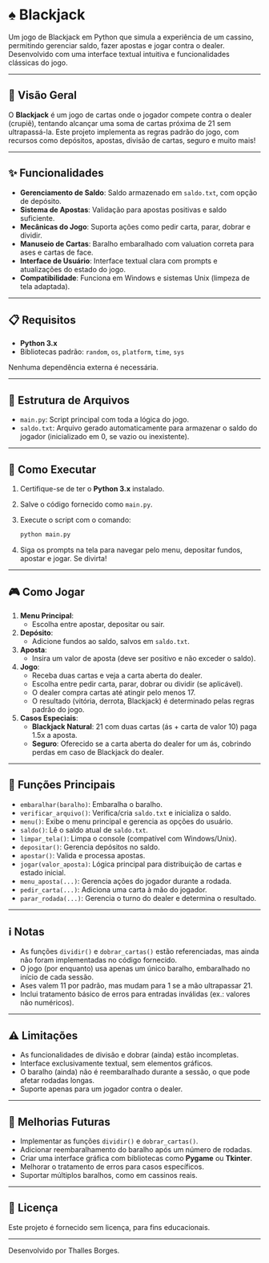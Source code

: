 # ♠ Blackjack

Um jogo de Blackjack em Python que simula a experiência de um cassino, permitindo gerenciar saldo, fazer apostas e jogar contra o dealer. Desenvolvido com uma interface textual intuitiva e funcionalidades clássicas do jogo.

---

## 📖 Visão Geral

O **Blackjack** é um jogo de cartas onde o jogador compete contra o dealer (crupiê), tentando alcançar uma soma de cartas próxima de 21 sem ultrapassá-la. Este projeto implementa as regras padrão do jogo, com recursos como depósitos, apostas, divisão de cartas, seguro e muito mais!

---

## ✨ Funcionalidades

- **Gerenciamento de Saldo**: Saldo armazenado em `saldo.txt`, com opção de depósito.
- **Sistema de Apostas**: Validação para apostas positivas e saldo suficiente.
- **Mecânicas do Jogo**: Suporta ações como pedir carta, parar, dobrar e dividir.
- **Manuseio de Cartas**: Baralho embaralhado com valuation correta para ases e cartas de face.
- **Interface de Usuário**: Interface textual clara com prompts e atualizações do estado do jogo.
- **Compatibilidade**: Funciona em Windows e sistemas Unix (limpeza de tela adaptada).

---

## 📋 Requisitos

- **Python 3.x**
- Bibliotecas padrão: `random`, `os`, `platform`, `time`, `sys`

Nenhuma dependência externa é necessária.

---

## 📂 Estrutura de Arquivos

- `main.py`: Script principal com toda a lógica do jogo.
- `saldo.txt`: Arquivo gerado automaticamente para armazenar o saldo do jogador (inicializado em 0, se vazio ou inexistente).

---

## 🚀 Como Executar

1. Certifique-se de ter o **Python 3.x** instalado.

2. Salve o código fornecido como `main.py`.

3. Execute o script com o comando:

   ```bash
   python main.py
   ```

4. Siga os prompts na tela para navegar pelo menu, depositar fundos, apostar e jogar. Se divirta!

---

## 🎮 Como Jogar

1. **Menu Principal**:
   - Escolha entre apostar, depositar ou sair.
2. **Depósito**:
   - Adicione fundos ao saldo, salvos em `saldo.txt`.
3. **Aposta**:
   - Insira um valor de aposta (deve ser positivo e não exceder o saldo).
4. **Jogo**:
   - Receba duas cartas e veja a carta aberta do dealer.
   - Escolha entre pedir carta, parar, dobrar ou dividir (se aplicável).
   - O dealer compra cartas até atingir pelo menos 17.
   - O resultado (vitória, derrota, Blackjack) é determinado pelas regras padrão do jogo.
5. **Casos Especiais**:
   - **Blackjack Natural**: 21 com duas cartas (ás + carta de valor 10) paga 1.5x a aposta.
   - **Seguro**: Oferecido se a carta aberta do dealer for um ás, cobrindo perdas em caso de Blackjack do dealer.

---

## 🔧 Funções Principais

- `embaralhar(baralho)`: Embaralha o baralho.
- `verificar_arquivo()`: Verifica/cria `saldo.txt` e inicializa o saldo.
- `menu()`: Exibe o menu principal e gerencia as opções do usuário.
- `saldo()`: Lê o saldo atual de `saldo.txt`.
- `limpar_tela()`: Limpa o console (compatível com Windows/Unix).
- `depositar()`: Gerencia depósitos no saldo.
- `apostar()`: Valida e processa apostas.
- `jogar(valor_aposta)`: Lógica principal para distribuição de cartas e estado inicial.
- `menu_aposta(...)`: Gerencia ações do jogador durante a rodada.
- `pedir_carta(...)`: Adiciona uma carta à mão do jogador.
- `parar_rodada(...)`: Gerencia o turno do dealer e determina o resultado.

---

## ℹ️ Notas

- As funções `dividir()` e `dobrar_cartas()` estão referenciadas, mas ainda não foram implementadas no código fornecido.
- O jogo (por enquanto) usa apenas um único baralho, embaralhado no início de cada sessão.
- Ases valem 11 por padrão, mas mudam para 1 se a mão ultrapassar 21.
- Inclui tratamento básico de erros para entradas inválidas (ex.: valores não numéricos).

---

## ⚠️ Limitações

- As funcionalidades de divisão e dobrar (ainda) estão incompletas.
- Interface exclusivamente textual, sem elementos gráficos.
- O baralho (ainda) não é reembaralhado durante a sessão, o que pode afetar rodadas longas.
- Suporte apenas para um jogador contra o dealer.

---

## 🌟 Melhorias Futuras

- Implementar as funções `dividir()` e `dobrar_cartas()`.
- Adicionar reembaralhamento do baralho após um número de rodadas.
- Criar uma interface gráfica com bibliotecas como **Pygame** ou **Tkinter**.
- Melhorar o tratamento de erros para casos específicos.
- Suportar múltiplos baralhos, como em cassinos reais.

---

## 📜 Licença

Este projeto é fornecido sem licença, para fins educacionais.

---

Desenvolvido por Thalles Borges.